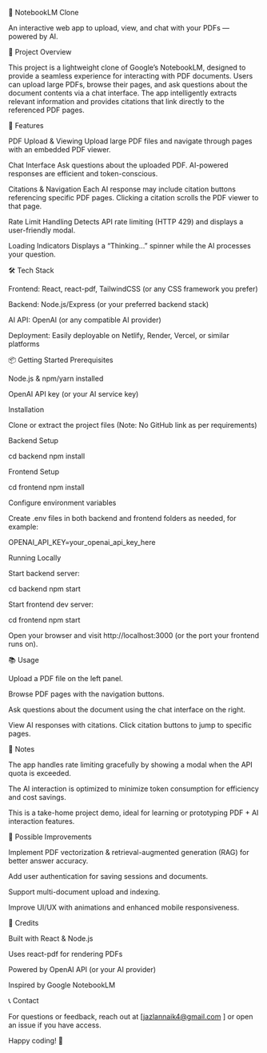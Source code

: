 📄 NotebookLM Clone

An interactive web app to upload, view, and chat with your PDFs — powered by AI.

🚀 Project Overview

This project is a lightweight clone of Google’s NotebookLM, designed to provide a seamless experience for interacting with PDF documents.
Users can upload large PDFs, browse their pages, and ask questions about the document contents via a chat interface. The app intelligently extracts relevant information and provides citations that link directly to the referenced PDF pages.

🎯 Features

PDF Upload & Viewing
Upload large PDF files and navigate through pages with an embedded PDF viewer.

Chat Interface
Ask questions about the uploaded PDF. AI-powered responses are efficient and token-conscious.

Citations & Navigation
Each AI response may include citation buttons referencing specific PDF pages. Clicking a citation scrolls the PDF viewer to that page.

Rate Limit Handling
Detects API rate limiting (HTTP 429) and displays a user-friendly modal.

Loading Indicators
Displays a “Thinking...” spinner while the AI processes your question.

🛠️ Tech Stack

Frontend: React, react-pdf, TailwindCSS (or any CSS framework you prefer)

Backend: Node.js/Express (or your preferred backend stack)

AI API: OpenAI (or any compatible AI provider)

Deployment: Easily deployable on Netlify, Render, Vercel, or similar platforms

📦 Getting Started
Prerequisites

Node.js & npm/yarn installed

OpenAI API key (or your AI service key)

Installation

Clone or extract the project files
(Note: No GitHub link as per requirements)

Backend Setup

cd backend
npm install


Frontend Setup

cd frontend
npm install


Configure environment variables

Create .env files in both backend and frontend folders as needed, for example:

OPENAI_API_KEY=your_openai_api_key_here

Running Locally

Start backend server:

cd backend
npm start


Start frontend dev server:

cd frontend
npm start


Open your browser and visit http://localhost:3000 (or the port your frontend runs on).

📚 Usage

Upload a PDF file on the left panel.

Browse PDF pages with the navigation buttons.

Ask questions about the document using the chat interface on the right.

View AI responses with citations. Click citation buttons to jump to specific pages.

📝 Notes

The app handles rate limiting gracefully by showing a modal when the API quota is exceeded.

The AI interaction is optimized to minimize token consumption for efficiency and cost savings.

This is a take-home project demo, ideal for learning or prototyping PDF + AI interaction features.

🧩 Possible Improvements

Implement PDF vectorization & retrieval-augmented generation (RAG) for better answer accuracy.

Add user authentication for saving sessions and documents.

Support multi-document upload and indexing.

Improve UI/UX with animations and enhanced mobile responsiveness.

🎉 Credits

Built with React & Node.js

Uses react-pdf for rendering PDFs

Powered by OpenAI API (or your AI provider)

Inspired by Google NotebookLM

📞 Contact

For questions or feedback, reach out at [jazlannaik4@gmail.com
] or open an issue if you have access.

Happy coding! 🚀
